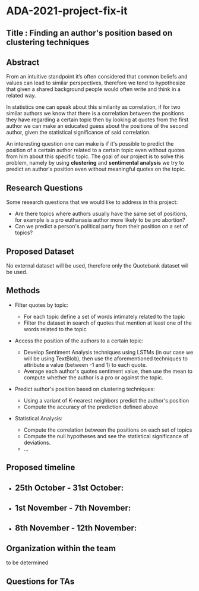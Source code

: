 # ADA-2021-project-fix-it

## Title : Finding an author's position based on clustering techniques

## Abstract

 From an intuitive standpoint it’s often considered that common beliefs and values can lead to similar perspectives, therefore we tend to hypothesize that given a shared background people would often write and think in a related way.
 
In statistics one can speak about this similarity as correlation, if for two similar authors we know that there is a correlation between the positions they have regarding a certain topic then by looking at quotes from the first author we can make an educated guess about the positions of the second author, given the statistical significance of said correlation.  

An interesting question one can make is if it's possible to predict the position of a certain author related to a certain topic even without quotes from him about this specific topic. The goal of our project is to solve this problem, namely by using **clustering** and **sentimental analysis** we try to predict an author's position even without meaningful quotes on the topic.

## Research Questions

Some research questions that we would like to address in this project:
* Are there topics where authors usually have the same set of positions, for example is a pro euthanasia author more likely to be pro abortion?
* Can we predict a person's political party from their position on a set of topics?

## Proposed Dataset

No external dataset will be used, therefore only the Quotebank dataset wil be used.

## Methods

* Filter quotes by topic:
  - For each topic define a set of words intimately related to the topic
  - Filter the dataset in search of quotes that mention at least one of the words related to the topic
 
* Access the position of the authors to a certain topic:
  - Develop Sentiment Analysis techniques using LSTMs (in our case we will be using TextBlob), then use the aforementioned techniques to attribute a value (between -1 and 1) to each quote.
  - Average each author's quotes sentiment value, then use the mean to compute whether the author is a pro or against the topic.

* Predict author's position based on clustering techniques:
  - Using a variant of K-nearest neighbors predict the author's position
  - Compute the accuracy of the prediction defined above

* Statistical Analysis:
  - Compute the correlation between the positions on each set of topics
  - Compute the null hypotheses and see the statistical significance of deviations. 
  - ...
  
## Proposed timeline

* 25th October - 31st October:
  -

* 1st November - 7th November:
  -

* 8th November - 12th November:
  -


## Organization within the team

to be determined

## Questions for TAs
